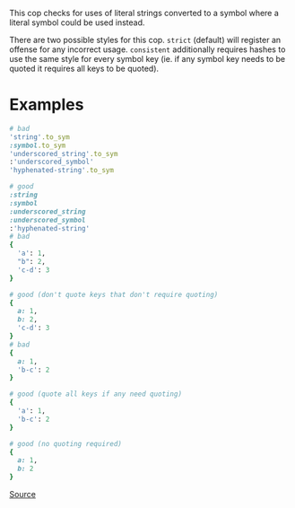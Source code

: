 
This cop checks for uses of literal strings converted to
a symbol where a literal symbol could be used instead.

There are two possible styles for this cop.
`strict` (default) will register an offense for any incorrect usage.
`consistent` additionally requires hashes to use the same style for
every symbol key (ie. if any symbol key needs to be quoted it requires
all keys to be quoted).

# Examples

```ruby
# bad
'string'.to_sym
:symbol.to_sym
'underscored_string'.to_sym
:'underscored_symbol'
'hyphenated-string'.to_sym

# good
:string
:symbol
:underscored_string
:underscored_symbol
:'hyphenated-string'
# bad
{
  'a': 1,
  "b": 2,
  'c-d': 3
}

# good (don't quote keys that don't require quoting)
{
  a: 1,
  b: 2,
  'c-d': 3
}
# bad
{
  a: 1,
  'b-c': 2
}

# good (quote all keys if any need quoting)
{
  'a': 1,
  'b-c': 2
}

# good (no quoting required)
{
  a: 1,
  b: 2
}
```

[Source](http://www.rubydoc.info/gems/rubocop/RuboCop/Cop/Lint/SymbolConversion)